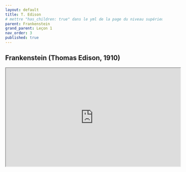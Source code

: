 ```yaml
---
layout: default
title: T. Edison
# mettre "has_children: true" dans le yml de la page du niveau supérieur
parent: Frankenstein
grand_parent: Leçon 1
nav_order: 3
published: true
---
```

## Frankenstein (Thomas Edison, 1910)

<iframe src="https://drive.google.com/file/d/1F3n4PPXiB3L9CaLwaIvUnPLE7faBe_mJ/preview" width="560" height="315" allow="autoplay"></iframe>